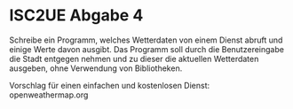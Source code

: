 # ISC2UE Abgabe 4

Schreibe ein Programm, welches Wetterdaten von einem Dienst abruft und einige Werte davon ausgibt.
Das Programm soll durch die Benutzereingabe die Stadt entgegen nehmen und zu dieser die aktuellen Wetterdaten ausgeben, ohne Verwendung von Bibliotheken.

Vorschlag für einen einfachen und kostenlosen Dienst: openweathermap.org
